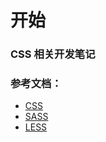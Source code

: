 # 开始

### CSS 相关开发笔记

### 参考文档：

- [CSS](https://developer.mozilla.org/zh-CN/docs/Web/CSS)
- [SASS](https://www.sass.hk/)
- [LESS](https://lesscss.cn/)
